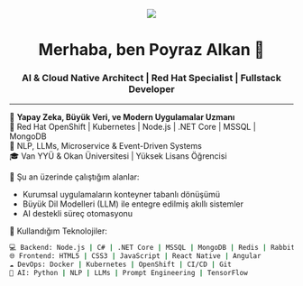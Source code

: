 <!-- Matrix Code Background -->
<p align="center"> <img src="https://skillicons.dev/icons?i=dotnet,nodejs,redis,rabbitmq,mongodb,azure,docker,kubernetes,python" /> </p> <p align="center">

<h1 align="center">Merhaba, ben Poyraz Alkan 👋</h1>
<h3 align="center">AI & Cloud Native Architect | Red Hat Specialist | Fullstack Developer</h3>

---

🧠 **Yapay Zeka, Büyük Veri, ve Modern Uygulamalar Uzmanı**  
🚀 Red Hat OpenShift | Kubernetes | Node.js | .NET Core | MSSQL | MongoDB  
🧩 NLP, LLMs, Microservice & Event-Driven Systems  
🎓 Van YYÜ & Okan Üniversitesi | Yüksek Lisans Öğrencisi  

🔭 Şu an üzerinde çalıştığım alanlar:  
- Kurumsal uygulamaların konteyner tabanlı dönüşümü  
- Büyük Dil Modelleri (LLM) ile entegre edilmiş akıllı sistemler  
- AI destekli süreç otomasyonu  

🧰 Kullandığım Teknolojiler:
```bash
💻 Backend: Node.js | C# | .NET Core | MSSQL | MongoDB | Redis | RabbitMQ
🌐 Frontend: HTML5 | CSS3 | JavaScript | React Native | Angular
☁️ DevOps: Docker | Kubernetes | OpenShift | CI/CD | Git
🧠 AI: Python | NLP | LLMs | Prompt Engineering | TensorFlow
